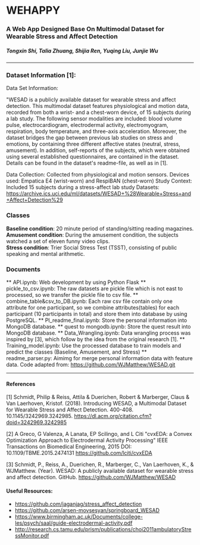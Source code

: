 # WEHAPPY
###  A Web App Designed Base On Multimodal Dataset for Wearable Stress and Affect Detection
##### Tongxin Shi, Talia Zhuang, Shijia Ren, Yuqing Liu, Junjie Wu

----------

### Dataset Information [1]:
Data Set Information:

"WESAD is a publicly available dataset for wearable stress and affect detection. This multimodal dataset features physiological and motion data, recorded from both a wrist- and a chest-worn device, of 15 subjects during a lab study. The following sensor modalities are included: blood volume pulse, electrocardiogram, electrodermal activity, electromyogram, respiration, body temperature, and three-axis acceleration. Moreover, the dataset bridges the gap between previous lab studies on stress and emotions, by containing three different affective states (neutral, stress, amusement). In addition, self-reports of the subjects, which were obtained using several established questionnaires, are contained in the dataset. Details can be found in the dataset's readme-file, as well as in [1].


Data Collection: Collected from physiological and motion sensors.
Devices used: Empatica E4 (wrist-worn) and RespiBAN (chest-worn)
Study Context: Included 15 subjects during a stress-affect lab study
Datasets: https://archive.ics.uci.edu/ml/datasets/WESAD+%28Wearable+Stress+and+Affect+Detection%29



### Classes

**Baseline condition**: 20 minute period of standing/sitting reading magazines.<br>
**Amusement condition**: During the amusement condition, the
subjects watched a set of eleven funny video clips.<br>
**Stress condition**: Trier Social Stress Test (TSST), consisting of public speaking and mental arithmetic.

### Documents
** API.ipynb: Web development by using Python Flask
** pickle_to_csv.ipynb: The raw datasets are pickle file which is not east to processed, so we transfer the pickle file to csv file.
** combine_table&csv_to_DB.ipynb: Each raw csv file contain only one attribute for one participant, so we combine attributes(tables) for each participant (10 participants in total) and store them into database by using PostgreSQL.
** PI_readme_final.ipynb: Store the personal information into MongoDB database. 
** quest to mongodb.ipynb: Store the quest result into MongoDB database.
** Data_Wrangling.ipynb: Data wrangling process was inspired by [3], which follow by the idea from the original research [1].
** Training_model.ipynb: Use the processed database to train models and predict the classes (Baseline, Amusement, and Stress)
** readme_parser.py: Aimimg for merge personal information data with feature data. Code adapted from: https://github.com/WJMatthew/WESAD.git

  


------------
   
#### References

[1] Schmidt, Philip & Reiss, Attila & Duerichen, Robert & Marberger, Claus & Van Laerhoven, Kristof. (2018). Introducing WESAD, a Multimodal Dataset for Wearable Stress and Affect Detection. 400-408. 10.1145/3242969.3242985.  https://dl.acm.org/citation.cfm?doid=3242969.3242985

[2] A Greco, G Valenza, A Lanata, EP Scilingo, and L Citi
"cvxEDA: a Convex Optimization Approach to Electrodermal Activity Processing"
IEEE Transactions on Biomedical Engineering, 2015
DOI: 10.1109/TBME.2015.2474131
https://github.com/lciti/cvxEDA

[3] Schmidt, P., Reiss, A., Duerichen, R., Marberger, C., Van Laerhoven, K., & WJMatthew. (Year). WESAD: A publicly available dataset for wearable stress and affect detection. GitHub. https://github.com/WJMatthew/WESAD


#### Useful Resources:
- https://github.com/jaganjag/stress_affect_detection
- https://github.com/arsen-movsesyan/springboard_WESAD
- https://www.birmingham.ac.uk/Documents/college-les/psych/saal/guide-electrodermal-activity.pdf
- http://research.cs.tamu.edu/prism/publications/choi2011ambulatoryStressMonitor.pdf
